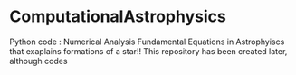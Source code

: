# ComputationalAstrophysics
Python code : Numerical Analysis Fundamental  Equations in Astrophyiscs that exaplains formations of a star!!
This repository has been created later,  although codes 